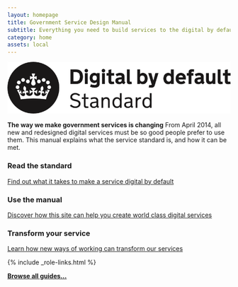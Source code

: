 ```yaml
---
layout: homepage
title: Government Service Design Manual
subtitle: Everything you need to build services to the digital by default service standard
category: home
assets: local
---
```


<div class="dbd-promo">
  <a class="logo" href="digital-by-default"><img src="/service-manual/assets/images/DbD-kitemark.png" alt="Read the digital by default standard" /></a>
  
  <p><strong>The way we make government services is changing</strong>
  From April 2014, all new and redesigned digital services must be so good people prefer to use them. This manual explains what the service standard is, and how it can be met.</p>
</div>

<div class="secondary-promos">
  <div>
    <h3>Read the standard</h3>
    <p><a href="/service-manual/digital-by-default">Find out what it takes to make a service digital by default</a></p>
  </div>
  <div>
    <h3>Use the manual</h3>
    <p><a href="/service-manual/about">Discover how this site can help you create world class digital services</a></p>
  </div>
  <div>
    <h3>Transform your service</h3>
    <p><a href="/service-manual/phases">Learn how new ways of working can transform our services</a></p>
  </div>
</div>

{% include _role-links.html %}

<p><a href="/service-manual/browse"><strong>Browse all guides…</strong></a>

